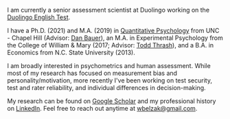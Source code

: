 I am currently a senior assessment scientist at Duolingo working on the [Duolingo English Test](https://englishtest.duolingo.com/research).

I have a Ph.D. (2021) and M.A. (2019) in [Quantitative Psychology](https://quantpsych.unc.edu/) from UNC - Chapel Hill (Advisor: [Dan Bauer](https://dbauer.web.unc.edu/)), an M.A. in Experimental Psychology from the College of William & Mary (2017; Advisor: [Todd Thrash](https://www.wm.edu/as/psych-sciences/facultydirectory/thrash_t.php)), and a B.A. in Economics from N.C. State University (2013).

I am broadly interested in psychometrics and human assessment. While most of my research has focused on measurement bias and personality/motivation, more recently I've been working on test security, test and rater reliability, and individual differences in decision-making.

My research can be found on [Google Scholar](https://scholar.google.com/citations?hl=en&user=Lt-RGPwAAAAJ) and my professional history on [LinkedIn](https://www.linkedin.com/in/williambelzak/). Feel free to reach out anytime at <wbelzak@gmail.com>.
